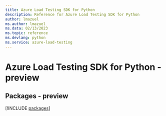 ```yaml
---
title: Azure Load Testing SDK for Python
description: Reference for Azure Load Testing SDK for Python
author: lmazuel
ms.author: lmazuel
ms.data: 02/13/2023
ms.topic: reference
ms.devlang: python
ms.service: azure-load-testing
---
```

# Azure Load Testing SDK for Python - preview
## Packages - preview
[!INCLUDE [packages](load-testing-index.md)]